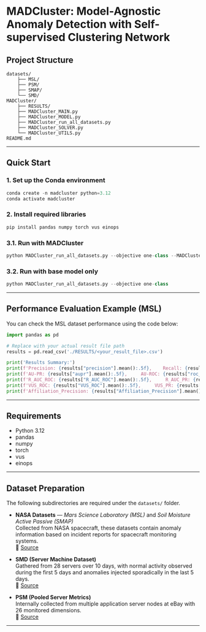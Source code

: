 # MADCluster: Model-Agnostic Anomaly Detection with Self-supervised Clustering Network

## Project Structure

```
datasets/
    ├── MSL/
    ├── PSM/
    ├── SMAP/
    └── SMD/
MADCluster/
    ├── RESULTS/
    ├── MADCluster_MAIN.py
    ├── MADCluster_MODEL.py
    ├── MADCluster_run_all_datasets.py
    ├── MADCluster_SOLVER.py
    └── MADCluster_UTILS.py
README.md
```

---

## Quick Start

### 1. Set up the Conda environment
```python
conda create -n madcluster python=3.12
conda activate madcluster
```

### 2. Install required libraries
```python
pip install pandas numpy torch vus einops
```

### 3.1. Run with MADCluster
```python
python MADCluster_run_all_datasets.py --objective one-class --MADCluster
```

### 3.2. Run with base model only
```python
python MADCluster_run_all_datasets.py --objective one-class
```

---

## Performance Evaluation Example (MSL)

You can check the MSL dataset performance using the code below:

```python
import pandas as pd

# Replace with your actual result file path
results = pd.read_csv('./RESULTS/<your_result_file>.csv')

print('Results Summary:')
print(f'Precision: {results["precision"].mean():.5f},    Recall: {results["recall"].mean():.5f},     F1: {results["f1_score"].mean():.5f}')
print(f'AU-PR: {results["aupr"].mean():.5f},     AU-ROC: {results["roc_auc"].mean():.5f}')
print(f'R_AUC_ROC: {results["R_AUC_ROC"].mean():.5f},     R_AUC_PR: {results["R_AUC_PR"].mean():.5f}')
print(f'VUS_ROC: {results["VUS_ROC"].mean():.5f},     VUS_PR: {results["VUS_PR"].mean():.5f}')
print(f'Affiliation_Precision: {results["Affiliation_Precision"].mean():.5f},     Affiliation_Recall: {results["Affiliation_Recall"].mean():.5f}')

```

---

## Requirements

- Python 3.12
- pandas
- numpy
- torch
- vus
- einops

---

## Dataset Preparation

The following subdirectories are required under the `datasets/` folder.

- **NASA Datasets** — *Mars Science Laboratory (MSL)* and *Soil Moisture Active Passive (SMAP)*  
  Collected from NASA spacecraft, these datasets contain anomaly information based on incident reports for spacecraft monitoring systems.  
  📎 [Source](https://www.kaggle.com/datasets/patrickfleith/nasa-anomaly-detection-dataset-smap-msl)

- **SMD (Server Machine Dataset)**  
  Gathered from 28 servers over 10 days, with normal activity observed during the first 5 days and anomalies injected sporadically in the last 5 days.  
  📎 [Source](https://github.com/NetManAIOps/OmniAnomaly/tree/master/ServerMachineDataset)

- **PSM (Pooled Server Metrics)**  
  Internally collected from multiple application server nodes at eBay with 26 monitored dimensions.  
  📎 [Source](https://github.com/eBay/RANSynCoders/tree/main/data)


---

